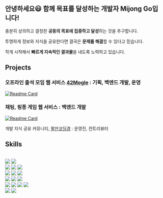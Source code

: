 ## 안녕하세요😃 함께 목표를 달성하는 개발자 Mijong Go입니다!

충분히 상의하고 결정한 **공동의 목표에 집중하고 달성**하는 것을 추구합니다.

투명하게 정보와 지식을 공유한다면 결국은 **문제를 해결**할 수 있다고 믿습니다.

작게 시작해서 **빠르게 지속적인 결과물**을 내도록 노력하고 있습니다.


## Projects

### 오프라인 출석 모임 웹 서비스 [42Mogle](https://42mogle.com) : 기획, 백엔드 개발, 운영

[![Readme Card](https://github-readme-stats.vercel.app/api/pin/?username=42Mogle&repo=42-mogle-backend&theme=dark)](https://github.com/42Mogle/42-mogle-backend)

### 채팅, 핑퐁 게임 웹 서비스 : 백엔드 개발

[![Readme Card](https://github-readme-stats.vercel.app/api/pin/?username=webPongServ&repo=pongserv&theme=dark)](https://github.com/42Mogle/42-mogle-backend)

개발 지식 공유 커뮤니티, [팔만코딩경](https://80000coding.oopy.io/) : 운영진, 컨트리뷰터 


## Skills
<div align=left> 
  <br>
    <img src="https://img.shields.io/badge/NestJs-E0234E?style=for-the-badge&logo=NestJS&logoColor=white">
    <img src="https://img.shields.io/badge/TypeScript-3178C6?style=for-the-badge&logo=TypeScript&logoColor=white">
  <br>
    <img src="https://img.shields.io/badge/AWS-FF9900?style=for-the-badge&logo=AmazonAWS&logoColor=white"> 
    <img src="https://img.shields.io/badge/EC2-FF9900?style=for-the-badge&logo=AmazonEC2&logoColor=white">
    <img src="https://img.shields.io/badge/Docker-2496ED?style=for-the-badge&logo=Docker&logoColor=white">
  <br>
    <img src="https://img.shields.io/badge/PostgreSQL-316192?style=for-the-badge&logo=postgresql&logoColor=white">
    <img src="https://img.shields.io/badge/MariaDB-003545?style=for-the-badge&logo=MariaDB&logoColor=white">
    <img src="https://img.shields.io/badge/MySQL-4479A1?style=for-the-badge&logo=MySQL&logoColor=white">
  <br>
    <img src="https://img.shields.io/badge/C-A8B9CC?style=for-the-badge&logo=C&logoColor=white">
    <img src="https://img.shields.io/badge/C++-00599C?style=for-the-badge&logo=C++&logoColor=white">
    <img src="https://img.shields.io/badge/PYTHON-3776AB?style=for-the-badge&logo=PYTHON&logoColor=white">
  <br>
    <img src="https://img.shields.io/badge/Go-00ADD8?style=for-the-badge&logo=go&logoColor=white">
    <img src="https://img.shields.io/badge/ROS-22314E?style=for-the-badge&logo=ROS&logoColor=white">
    <img src="https://img.shields.io/badge/rust-%23000000.svg?style=for-the-badge&logo=rust&logoColor=white">
    <img src="https://img.shields.io/badge/Flutter-02569B?style=for-the-badge&logo=flutter&logoColor=white">
  <br>
    <img src="https://img.shields.io/badge/React-20232A?style=for-the-badge&logo=react&logoColor=61DAFB">
    <img src="https://img.shields.io/badge/JavaScript-F7DF1E?style=for-the-badge&logo=JavaScript&logoColor=white">
  <br>
</div>

<br>

<!-- ![https://github-readme-stats.vercel.app/api?username=refigo&show_icons=true&theme=dark](https://github-readme-stats.vercel.app/api?username=refigo&show_icons=true&theme=dark) -->
